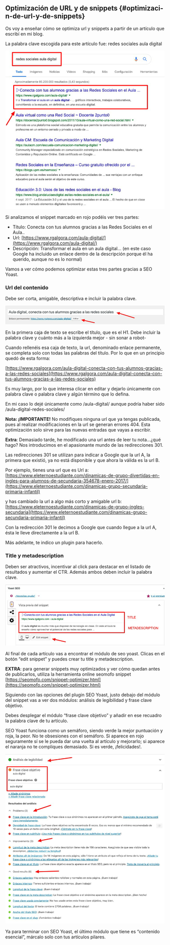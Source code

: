 ## Optimización de URL y de snippets {#optimizaci-n-de-url-y-de-snippets}

Os voy a enseñar cómo se optimiza url y snippets a partir de un artículo que escribí en mi blog.

La palabra clave escogida para este artículo fue: redes sociales aula digital

![](/img/image14.png)

Si analizamos el snippet marcado en rojo podéis ver tres partes:

* Título: Conecta con tus alumnos gracias a las Redes Sociales en el Aula..
* Url: [https://www.rgalgora.com/aula-digital/](https://www.rgalgora.com/aula-digital/)
* Descripción: Transformar el aula en un aula digital… (en este caso Google ha incluido un enlace dentro de la descripción porque él ha querido, aunque no es lo normal)

Vamos a ver cómo podemos optimizar estas tres partes gracias a SEO Yoast.

### Url del contenido

Debe ser corta, amigable, descriptiva e incluir la palabra clave.

![](/img/image15.png)

En la primera caja de texto se escribe el título, que es el H1\. Debe incluir la palabra clave y cuánto más a la izquierda mejor - sin sonar a robot-

Cuando rellenéis esa caja de texto, la url, denominado enlace permanente, se completa solo con todas las palabras del título. Por lo que en un principio quedó de esta forma:

[https://www.rgalgora.com/aula-digital-conecta-con-tus-alumnos-gracias-a-las-redes-sociales](https://www.rgalgora.com/aula-digital-conecta-con-tus-alumnos-gracias-a-las-redes-sociales)

Es muy largo, por lo que interesa clicar en editar y dejarlo únicamente con palabra clave o palabra clave y algún término que lo defina.

En mi caso lo dejé únicamente como /aula-digital/ aunque podría haber sido /aula-digital-redes-sociales/

**Nota: ¡IMPORTANTE!** No modifiques ninguna url que ya tengas publicada, pues al realizar modificaciones en la url se generan errores 404\. Esta optimización solo sirve para las nuevas entradas que vayas a escribir.

**Extra**: Demasiado tarde, he modificado una url antes de leer tu nota…¿qué hago? Nos introducimos en el apasionante mundo de las redirecciones 301\.

Las redirecciones 301 se utilizan para indicar a Google que la url A, la primera que existió, ya no está disponible y que ahora la válida es la url B.

Por ejemplo, tienes una url que es Url a: [https://www.eleternoestudiante.com/dinamicas-de-grupo-divertidas-en-ingles-para-alumnos-de-secundaria-354678-enero-2017/](https://www.eleternoestudiante.com/dinamicas-grupo-secundaria-primaria-infantil)

y has cambiado la url a algo más corto y amigable url b: [https://www.eleternoestudiante.com/dinamicas-de-grupo-ingles-secundaria](https://www.eleternoestudiante.com/dinamicas-grupo-secundaria-primaria-infantil)

Con la redirección 301 le decimos a Google que cuando llegue a la url A, ésta le lleve directamente a la url B.

Más adelante, te indico un plugin para hacerlo.

### Title y metadescription

Deben ser atractivos, incentivar al click para destacar en el listado de resultados y aumentar el CTR. Además ambos deben incluir la palabra clave.

![](/img/image16.png)

Al final de cada artículo vas a encontrar el módulo de seo yoast. Clicas en el botón “edit snippet” y puedes crear tu title y metadescription.

**EXTRA**: para generar snippets muy optimizados y ver cómo quedan antes de publicarlos, utiliza la herramienta online seomofo snippet  [https://seomofo.com/snippet-optimizer.html](https://seomofo.com/snippet-optimizer.html)

Siguiendo con las opciones del plugin SEO Yoast, justo debajo del módulo del snippet vas a ver dos módulos: análisis de legibilidad y frase clave objetivo.

Debes desplegar el módulo “frase clave objetivo”  y añadir en ese recuadro la palabra clave de tu artículo.

SEO Yoast funciona como un semáforo, siendo verde la mejor puntuación y roja, la peor. No te obsesiones con el semáforo. Si aparece en rojo seguramente sí se le pueda dar una vuelta al artículo y mejorarlo; si aparece el naranja no te compliques demasiado. Si es verde, ¡felicidades!.

![](/img/image17.png)

Ya para terminar con SEO Yoast, el último módulo que tiene es “contenido esencial”, márcalo solo con tus artículos pilares.
